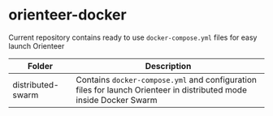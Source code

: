 # orienteer-docker
Current repository contains ready to use `docker-compose.yml` files for easy launch Orienteer

| Folder            | Description                                                                                                        |
|-------------------|--------------------------------------------------------------------------------------------------------------------|
| distributed-swarm | Contains `docker-compose.yml` and configuration files for launch Orienteer in distributed mode inside Docker Swarm |
